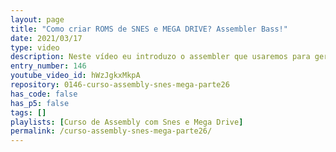 ```yaml
---
layout: page
title: "Como criar ROMS de SNES e MEGA DRIVE? Assembler Bass!"
date: 2021/03/17
type: video
description: Neste vídeo eu introduzo o assembler que usaremos para gerar as Roms que fizermos nesta série de vídeos. O assembler que eu utilizarei é o Bass. O Bass suporta assembly de Snes, de Mega Drive e de vários outros consoles.
entry_number: 146
youtube_video_id: hWzJgkxMkpA
repository: 0146-curso-assembly-snes-mega-parte26
has_code: false
has_p5: false
tags: []
playlists: [Curso de Assembly com Snes e Mega Drive]
permalink: /curso-assembly-snes-mega-parte26/
---
```

